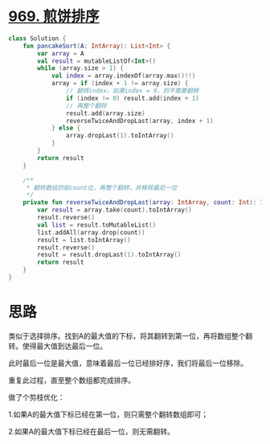 # [969. 煎饼排序](https://leetcode-cn.com/problems/pancake-sorting/)

```kotlin
class Solution {
    fun pancakeSort(A: IntArray): List<Int> {
        var array = A
        val result = mutableListOf<Int>()
        while (array.size > 1) {
            val index = array.indexOf(array.max()!!)
            array = if (index + 1 != array.size) {
                // 翻转index。如果index = 0，则不需要翻转
                if (index != 0) result.add(index + 1)
                // 再整个翻转
                result.add(array.size)
                reverseTwiceAndDropLast(array, index + 1)
            } else {
                array.dropLast(1).toIntArray()
            }
        }
        return result
    }

    /**
     * 翻转数组的前count位，再整个翻转，并移除最后一位
     */
    private fun reverseTwiceAndDropLast(array: IntArray, count: Int): IntArray {
        var result = array.take(count).toIntArray()
        result.reverse()
        val list = result.toMutableList()
        list.addAll(array.drop(count))
        result = list.toIntArray()
        result.reverse()
        result = result.dropLast(1).toIntArray()
        return result
    }
}
```

# 思路

类似于选择排序。找到A的最大值的下标，将其翻转到第一位，再将数组整个翻转。使得最大值到达最后一位。

此时最后一位是最大值，意味着最后一位已经排好序，我们将最后一位移除。

重复此过程，直至整个数组都完成排序。

做了个剪枝优化：

1.如果A的最大值下标已经在第一位，则只需整个翻转数组即可；

2.如果A的最大值下标已经在最后一位，则无需翻转。